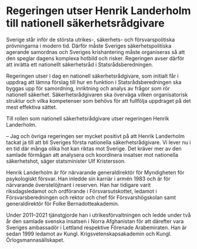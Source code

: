 # Regeringen utser Henrik Landerholm till nationell säkerhetsrådgivare

Sverige står inför de största utrikes-, säkerhets- och försvarspolitiska prövningarna i modern tid. Därför måste Sveriges säkerhetspolitiska agerande samordnas och Sveriges krishantering måste organiseras så att den speglar dagens komplexa hotbild och risker. Regeringen avser därför att inrätta ett nationellt säkerhetsråd i Statsrådsberedningen.

Regeringen utser i dag en nationell säkerhetsrådgivare, som initialt får i uppdrag att lämna förslag till hur en funktion i Statsrådsberedningen ska byggas upp för samordning, inriktning och analys av frågor som rör nationell säkerhet. Säkerhetsrådgivaren ska överväga vilken organisatorisk struktur och vilka kompetenser som behövs för att fullfölja uppdraget på det mest effektiva sättet.

Till rollen som nationell säkerhetsrådgivare utser regeringen Henrik Landerholm.

– Jag och övriga regeringen ser mycket positivt på att Henrik Landerholm tackat ja till att bli Sveriges första nationella säkerhetsrådgivare. Vi lever nu i en tid där många olika hot kan riktas mot Sverige. Det kräver mer av den samlade förmågan att analysera och koordinera insatser mot nationella säkerhetshot, säger statsminister Ulf Kristersson.

Henrik Landerholm är för närvarande generaldirektör för Myndigheten för psykologiskt försvar. Han inledde sin karriär i armén 1983 och är för närvarande överstelöjtnant i reserven. Han har tidigare varit riksdagsledamot och ordförande i Försvarsutskottet, ledamot i Försvarsberedningen och rektor och chef för Försvarshögskolan samt generaldirektör för Folke Bernadotteakademin.

Under 2011–2021 tjänstgjorde han i utrikesförvaltningen och ledde under två år den samlade svenska insatsen i Norra Afghanistan för att därefter vara Sveriges ambassadör i Lettland respektive Förenade Arabemiraten. Han är sedan 1999 ledamot av Kungl. Krigsvetenskapsakademin och Kungl. Örlogsmannasällskapet.
